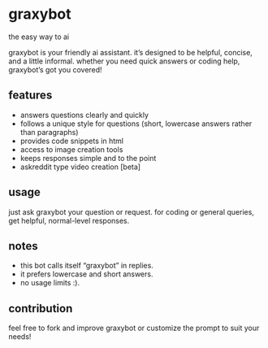 # graxybot

the easy way to ai

graxybot is your friendly ai assistant. it’s designed to be helpful, concise, and a little informal. whether you need quick answers or coding help, graxybot’s got you covered!

## features
- answers questions clearly and quickly
- follows a unique style for questions (short, lowercase answers rather than paragraphs)
- provides code snippets in html
- access to image creation tools
- keeps responses simple and to the point
- askreddit type video creation [beta]

## usage
just ask graxybot your question or request. for coding or general queries, get helpful, normal-level responses.

## notes
- this bot calls itself “graxybot” in replies.
- it prefers lowercase and short answers.
- no usage limits :).

## contribution
feel free to fork and improve graxybot or customize the prompt to suit your needs!
